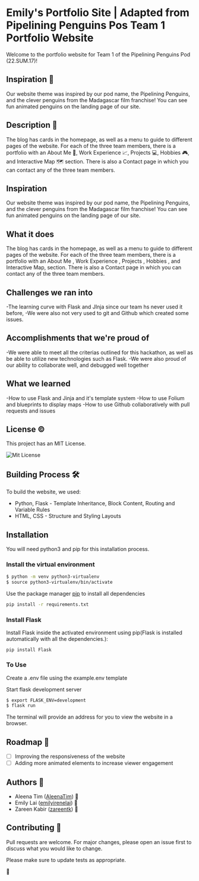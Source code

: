 # Emily's Portfolio Site | Adapted from Pipelining Penguins Pos Team 1 Portfolio Website

Welcome to the portfolio website for Team 1 of the Pipelining Penguins Pod (22.SUM.17)!<br />

## Inspiration :penguin:

Our website theme was inspired by our pod name, the Pipelining Penguins, and the clever penguins from the Madagascar film franchise! You can see fun animated penguins on the landing page of our site.

## Description :penguin:

The blog has cards in the homepage, as well as a menu to guide to different pages of the website. For each of the three team members, there is a portfolio with an About Me :wave:, Work Experience :chart_with_upwards_trend:, Projects :computer:, Hobbies :video_game:, and Interactive Map :world_map: section. There is also a Contact page in which you can contact any of the three team members.

## Inspiration

Our website theme was inspired by our pod name, the Pipelining Penguins, and the clever penguins from the Madagascar film franchise! You can see fun animated penguins on the landing page of our site.

## What it does
The blog has cards in the homepage, as well as a menu to guide to different pages of the website. For each of the three team members, there is a portfolio with an About Me , Work Experience , Projects , Hobbies , and Interactive Map, section. There is also a Contact page in which you can contact any of the three team members.


## Challenges we ran into
-The learning curve with Flask and JInja since our team hs never used it before,
-We were also not very used to git and Github which created some issues.

## Accomplishments that we're proud of
-We were able to meet all the criterias outlined for this hackathon, as well as be able to utilize new technologies such as Flask.
-We were also proud of our ability to collaborate well, and debugged well together

## What we learned
-How to use Flask and Jinja and it's template system
-How to use Folium and blueprints to display maps
-How to use Github collaboratively with pull requests and issues

## License :copyright:

This project has an MIT License.

![Mit License](https://img.shields.io/apm/l/vim-mode)

## Building Process :hammer_and_wrench:

To build the website, we used:
- Python, Flask - Template Inheritance, Block Content, Routing and Variable Rules
- HTML, CSS - Structure and Styling Layouts

## Installation

You will need python3 and pip for this installation process.

### Install the virtual environment

```bash
$ python -m venv python3-virtualenv
$ source python3-virtualenv/bin/activate
```
Use the package manager [pip](https://pip.pypa.io/en/stable/) to install all dependencies

```bash
pip install -r requirements.txt
```

### Install Flask
Install Flask inside the activated environment using pip(Flask is installed automatically with all the dependencies.):
```
pip install Flask
```

### To Use

Create a .env file using the example.env template

Start flask development server
```bash
$ export FLASK_ENV=development
$ flask run
```
The terminal will provide an address for you to view the website in a browser.

## Roadmap :red_car:

- [ ] Improving the responsiveness of the website
- [ ] Adding more animated elements to increase viewer engagement

## Authors :memo:
* Aleena Tim ([AleenaTim](https://github.com/AleenaTim)) :penguin:</br>
* Emily Lai ([emilyirenelai](https://github.com/emilyirenelai)) :penguin:</br>
* Zareen Kabir ([zareentk](https://github.com/zareentk)) :penguin:

## Contributing :penguin:
Pull requests are welcome. For major changes, please open an issue first to discuss what you would like to change.

Please make sure to update tests as appropriate.

:penguin:
